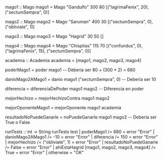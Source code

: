 mago1 :: Mago
mago1 = Mago "Gandulfo" 300 80 [("lagrimaFenix", 20), ("sectumSempra", 0)]

mago2 :: Mago
mago2 = Mago "Saruman" 400 30 [("sectumSempra", 0), ("obliviate", 1)]

mago3 :: Mago
mago3 = Mago "Hagrid" 30 50 []

mago4 :: Mago
mago4 = Mago "Chispitas" 115 70 [("confundus", 0), ("lagrimaFenix", 15), ("sectumSempra", 0)]

academia :: Academia
academia = [mago1, mago2, mago3, mago4]

poderMago1 = poder mago1  -- Debería ser 80 + (300 * 2) = 680

danioMago2AMago1 = danio mago1 ("sectumSempra", 0)  -- Debería ser 10

diferencia = diferenciaDePoder mago1 mago2  -- Diferencia en poder

mejorHechizo = mejorHechizoContra mago1 mago2

mejorOponenteMago1 = mejorOponente mago1 academia

resultadoNoPuedeGanarle = noPuedeGanarle mago1 mago2  -- Debería ser True o False

runTests  :: int -> String
runTests test
    | poderMago1 /= 680 = error "Error"
    | danioMago2AMago1 /= -10 = error "Error"
    | diferencia /= 150 = error "Error"
    | mejorHechizo /= ("obliviate", 1) = error "Error"
    | resultadoNoPuedeGanarle /= False = error "Error"
    | ahiEstaHagrid [mago1, mago2, mago3, mago4] /= True = error "Error"
    | otherwise = "OK"
